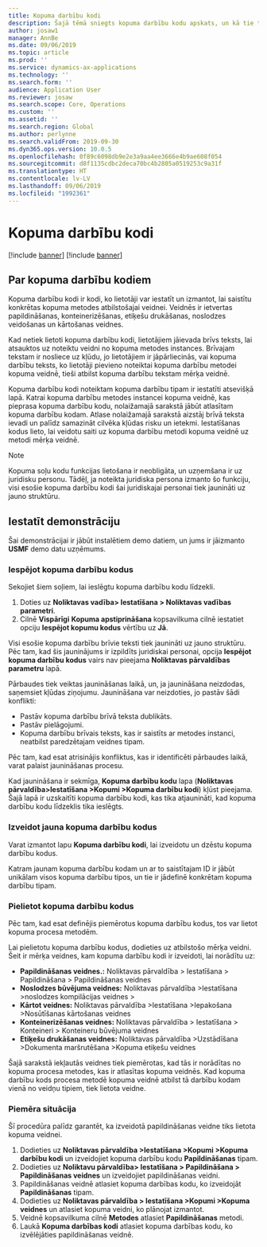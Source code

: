 ```yaml
---
title: Kopuma darbību kodi
description: Šajā tēmā sniegts kopuma darbību kodu apskats, un kā tie tiek izmantoti.
author: josaw1
manager: AnnBe
ms.date: 09/06/2019
ms.topic: article
ms.prod: ''
ms.service: dynamics-ax-applications
ms.technology: ''
ms.search.form: ''
audience: Application User
ms.reviewer: josaw
ms.search.scope: Core, Operations
ms.custom: ''
ms.assetid: ''
ms.search.region: Global
ms.author: perlynne
ms.search.validFrom: 2019-09-30
ms.dyn365.ops.version: 10.0.5
ms.openlocfilehash: 0f89c6098db9e2e3a9aa4ee3666e4b9ae608f054
ms.sourcegitcommit: d8f1135cdbc2deca70bc4b2805a0519253c9a31f
ms.translationtype: HT
ms.contentlocale: lv-LV
ms.lasthandoff: 09/06/2019
ms.locfileid: "1992361"
---
```

# <a name="wave-step-codes"></a>Kopuma darbību kodi

[!include [banner](../includes/preview-banner.md)]
[!include [banner](../includes/banner.md)]

## <a name="about-wave-step-codes"></a>Par kopuma darbību kodiem

Kopuma darbību kodi ir kodi, ko lietotāji var iestatīt un izmantot, lai saistītu konkrētas kopuma metodes atbilstošajai veidnei. Veidnēs ir ietvertas papildināšanas, konteinerizēšanas, etiķešu drukāšanas, noslodzes veidošanas un kārtošanas veidnes.

Kad netiek lietoti kopuma darbību kodi, lietotājiem jāievada brīvs teksts, lai atsauktos uz noteiktu veidni no kopuma metodes instances. Brīvajam tekstam ir nosliece uz kļūdu, jo lietotājiem ir jāpārliecinās, vai kopuma darbību teksts, ko lietotāji pievieno noteiktai kopuma darbību metodei kopuma veidnē, tieši atbilst kopuma darbību tekstam mērķa veidnē.

Kopuma darbību kodi noteiktam kopuma darbību tipam ir iestatīti atsevišķā lapā. Katrai kopuma darbību metodes instancei kopuma veidnē, kas pieprasa kopuma darbību kodu, nolaižamajā sarakstā jābūt atlasītam kopuma darbību kodam. Atlase nolaižamajā sarakstā aizstāj brīvā teksta ievadi un palīdz samazināt cilvēka kļūdas risku un ietekmi. Iestatīšanas kodus lieto, lai veidotu saiti uz kopuma darbību metodi kopuma veidnē uz metodi mērķa veidnē.

> [!NOTE]
> Kopuma soļu kodu funkcijas lietošana ir neobligāta, un uzņemšana ir uz juridisku personu. Tādēļ, ja noteikta juridiska persona izmanto šo funkciju, visi esošie kopuma darbību kodi šai juridiskajai personai tiek jaunināti uz jauno struktūru.

## <a name="setup-demo"></a>Iestatīt demonstrāciju 

Šai demonstrācijai ir jābūt instalētiem demo datiem, un jums ir jāizmanto **USMF** demo datu uzņēmums.

### <a name="enable-wave-step-codes"></a>Iespējot kopuma darbību kodus

Sekojiet šiem soļiem, lai ieslēgtu kopuma darbību kodu līdzekli.

1. Doties uz **Noliktavas vadība\> Iestatīšana \> Noliktavas vadības parametri**.
2. Cilnē **Vispārīgi** **Kopuma apstiprināšana** kopsavilkuma cilnē iestatiet opciju **Iespējot kopumu kodus** vērtību uz **Jā**.

Visi esošie kopuma darbību brīvie teksti tiek jaunināti uz jauno struktūru. Pēc tam, kad šis jauninājums ir izpildīts juridiskai personai, opcija **Iespējot kopuma darbību kodus** vairs nav pieejama **Noliktavas pārvaldības parametru** lapā.

Pārbaudes tiek veiktas jaunināšanas laikā, un, ja jaunināšana neizdodas, saņemsiet kļūdas ziņojumu. Jaunināšana var neizdoties, jo pastāv šādi konflikti:

- Pastāv kopuma darbību brīvā teksta dublikāts.
- Pastāv pielāgojumi.
- Kopuma darbību brīvais teksts, kas ir saistīts ar metodes instanci, neatbilst paredzētajam veidnes tipam.

Pēc tam, kad esat atrisinājis konfliktus, kas ir identificēti pārbaudes laikā, varat palaist jaunināšanas procesu.

Kad jaunināšana ir sekmīga, **Kopuma darbību kodu** lapa (**Noliktavas pārvaldība\>Iestatīšana \>Kopumi \>Kopuma darbību kodi**) kļūst pieejama. Šajā lapā ir uzskaitīti kopuma darbību kodi, kas tika atjaunināti, kad kopuma darbību kodu līdzeklis tika ieslēgts.

### <a name="create-new-wave-step-codes"></a>Izveidot jauna kopuma darbību kodus

Varat izmantot lapu **Kopuma darbību kodi**, lai izveidotu un dzēstu kopuma darbību kodus.

Katram jaunam kopuma darbību kodam un ar to saistītajam ID ir jābūt unikālam visos kopuma darbību tipos, un tie ir jādefinē konkrētam kopuma darbību tipam.

### <a name="apply-wave-step-codes"></a>Pielietot kopuma darbību kodus

Pēc tam, kad esat definējis piemērotus kopuma darbību kodus, tos var lietot kopuma procesa metodēm.

Lai pielietotu kopuma darbību kodus, dodieties uz atbilstošo mērķa veidni. Šeit ir mērķa veidnes, kam kopuma darbību kodi ir izveidoti, lai norādītu uz:

- **Papildināšanas veidnes.:** Noliktavas pārvaldība \> Iestatīšana \> Papildināšana \> Papildināšanas veidnes
- **Noslodzes būvējuma veidnes:** Noliktavas pārvaldība \>Iestatīšana \>noslodzes kompilācijas veidnes \> 
- **Kārtot veidnes:** Noliktavas pārvaldība \>Iestatīšana \>Iepakošana \>Nosūtīšanas kārtošanas veidnes
- **Konteinerizēšanas veidnes:** Noliktavas pārvaldība \> Iestatīšana \> Konteineri \> Konteineru būvējuma veidnes
- **Etiķešu drukāšanas veidnes:** Noliktavas pārvaldība \>Uzstādīšana \>Dokumenta maršrutēšana \>Kopuma etiķešu veidnes

Šajā sarakstā iekļautās veidnes tiek piemērotas, kad tās ir norādītas no kopuma procesa metodes, kas ir atlasītas kopuma veidnēs. Kad kopuma darbību kods procesa metodē kopuma veidnē atbilst tā darbību kodam vienā no veidņu tipiem, tiek lietota veidne.

### <a name="sample-scenario"></a>Piemēra situācija

Šī procedūra palīdz garantēt, ka izveidotā papildināšanas veidne tiks lietota kopuma veidnei.

1. Dodieties uz **Noliktavas pārvaldība \>Iestatīšana \>Kopumi \>Kopuma darbību kodi** un izveidojiet kopuma darbību kodu **Papildināšanas** tipam.
2. Dodieties uz **Noliktavu pārvaldība\> Iestatīšana \> Papildināšana \> Papildināšanas veidnes** un izveidojiet papildināšanas veidni.
3. Papildināšanas veidnē atlasiet kopuma darbības kodu, ko izveidojāt **Papildināšanas** tipam.
4. Dodieties uz **Noliktavas pārvaldība \> Iestatīšana \>Kopumi \>Kopuma veidnes** un atlasiet kopuma veidni, ko plānojat izmantot.
5. Veidnē kopsavilkuma cilnē **Metodes** atlasiet **Papildināšanas** metodi.
6. Laukā **Kopuma darbības kodi** atlasiet kopuma darbības kodu, ko izvēlējāties papildināšanas veidnē.
